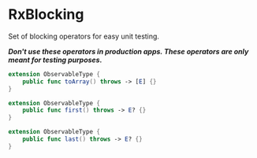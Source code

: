 RxBlocking 
============================================================

Set of blocking operators for easy unit testing.

***Don't use these operators in production apps. These operators are only meant for testing purposes.***


```swift
extension ObservableType {
    public func toArray() throws -> [E] {}
}

extension ObservableType {
    public func first() throws -> E? {}
}

extension ObservableType {
    public func last() throws -> E? {}
}
```


